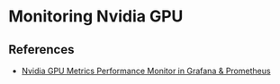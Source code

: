 # Monitoring Nvidia GPU



## References


- [Nvidia GPU Metrics Performance Monitor in Grafana & Prometheus](https://medium.com/@smda1215/nvidia-gpu-metrics-performance-monitor-in-grafana-prometheus-3a4bc7198cf9)